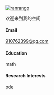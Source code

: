 

[![ranrango](https://img.shields.io/badge/ranrango-github-blue?logo=github)](https://github.com/ranrango)

欢迎来到我的空间

#### Email
910762399@qq.com

#### Education
math

#### Research Interests
pde
